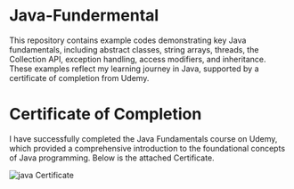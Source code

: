 # Java-Fundermental
This repository contains example codes demonstrating key Java fundamentals, including abstract classes, string arrays, threads, the Collection API, exception handling, access modifiers, and inheritance. These examples reflect my learning journey in Java, supported by a certificate of completion from Udemy.

# Certificate of Completion
I have successfully completed the Java Fundamentals course on Udemy, which provided a comprehensive introduction to the foundational concepts of Java programming. Below is the attached Certificate.

![java Certificate](https://github.com/user-attachments/assets/7f41dd57-a201-48fe-876a-05e8c4477dcf)
